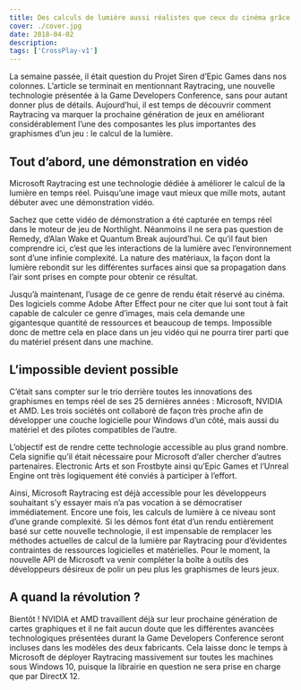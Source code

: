 ```yaml
---
title: Des calculs de lumière aussi réalistes que ceux du cinéma grâce à Microsoft
cover: ./cover.jpg
date: 2018-04-02
description: 
tags: ['CrossPlay-v1']
---
```

La semaine passée, il était question du Projet Siren d’Epic Games dans nos colonnes. L’article se terminait en mentionnant Raytracing, une nouvelle technologie présentée à la Game Developers Conference, sans pour autant donner plus de détails. Aujourd’hui, il est temps de découvrir comment Raytracing va marquer la prochaine génération de jeux en améliorant considérablement l’une des composantes les plus importantes des graphismes d’un jeu : le calcul de la lumière.

## Tout d’abord, une démonstration en vidéo
Microsoft Raytracing est une technologie dédiée à améliorer le calcul de la lumière en temps réel. Puisqu’une image vaut mieux que mille mots, autant débuter avec une démonstration vidéo.

Sachez que cette vidéo de démonstration a été capturée en temps réel dans le moteur de jeu de Northlight. Néanmoins il ne sera pas question de Remedy, d’Alan Wake et Quantum Break aujourd’hui. Ce qu’il faut bien comprendre ici, c’est que les interactions de la lumière avec l’environnement sont d’une infinie complexité. La nature des matériaux, la façon dont la lumière rebondit sur les différentes surfaces ainsi que sa propagation dans l’air sont prises en compte pour obtenir ce résultat.

Jusqu’à maintenant, l’usage de ce genre de rendu était réservé au cinéma. Des logiciels comme Adobe After Effect pour ne citer que lui sont tout à fait capable de calculer ce genre d’images, mais cela demande une gigantesque quantité de ressources et beaucoup de temps. Impossible donc de mettre cela en place dans un jeu vidéo qui ne pourra tirer parti que du matériel présent dans une machine.

## L’impossible devient possible
C’était sans compter sur le trio derrière toutes les innovations des graphismes en temps réel de ses 25 dernières années : Microsoft, NVIDIA et AMD. Les trois sociétés ont collaboré de façon très proche afin de développer une couche logicielle pour Windows d’un côté, mais aussi du matériel et des pilotes compatibles de l’autre.

L’objectif est de rendre cette technologie accessible au plus grand nombre. Cela signifie qu’il était nécessaire pour Microsoft d’aller chercher d’autres partenaires. Electronic Arts et son Frostbyte ainsi qu’Epic Games et l’Unreal Engine ont très logiquement été conviés à participer à l’effort.

Ainsi, Microsoft Raytracing est déjà accessible pour les développeurs souhaitant s’y essayer mais n’a pas vocation à se démocratiser immédiatement. Encore une fois, les calculs de lumière à ce niveau sont d’une grande complexité. Si les démos font état d’un rendu entièrement basé sur cette nouvelle technologie, il est impensable de remplacer les méthodes actuelles de calcul de la lumière par Raytracing pour d’évidentes contraintes de ressources logicielles et matérielles. Pour le moment, la nouvelle API de Microsoft va venir compléter la boîte à outils des développeurs désireux de polir un peu plus les graphismes de leurs jeux.

## A quand la révolution ?
Bientôt ! NVIDIA et AMD travaillent déjà sur leur prochaine génération de cartes graphiques et il ne fait aucun doute que les différentes avancées technologiques présentées durant la Game Developers Conference seront incluses dans les modèles des deux fabricants. Cela laisse donc le temps à Microsoft de déployer Raytracing massivement sur toutes les machines sous Windows 10, puisque la librairie en question ne sera prise en charge que par DirectX 12.

